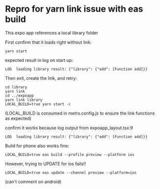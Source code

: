 # Repro for yarn link issue with eas build

This expo app references a local library folder

First confirm that it loads right without link:

```
yarn start
```

expected result in log on start up:

```
LOG  loading library result: {"library": {"add": [Function add]}}
```

Then exit, create the link, and retry:

```
cd library
yarn link
cd ../expoapp
yarn link library
LOCAL_BUILD=true yarn start -c
```

(LOCAL_BUILD is consumed in metro.config.js to ensure the link functions as expected)

confirm it works because log output from expoapp\_layout.tsx:9

```
LOG  loading library result: {"library": {"add": [Function add]}}
```

Build for phone also works fine:

```
LOCAL_BUILD=true eas build --profile preview --platform ios
```

However, trying to UPDATE for ios fails!!

```
LOCAL_BUILD=true eas update --channel preview --platform=ios
```

(can't comment on android)
